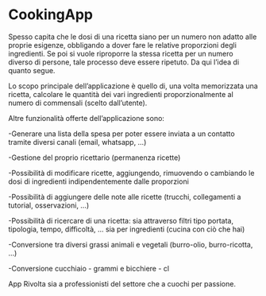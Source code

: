 # CookingApp

Spesso capita che le dosi di una ricetta siano per un numero non adatto alle proprie esigenze, obbligando a dover fare le relative proporzioni degli ingredienti. Se poi si vuole riproporre la stessa ricetta per un numero diverso di persone, tale processo deve essere ripetuto. Da qui l’idea di quanto segue.

Lo scopo principale dell’applicazione è quello di, una volta memorizzata una ricetta, calcolare le quantità dei vari ingredienti proporzionalmente al numero di commensali (scelto dall’utente).

Altre funzionalità offerte dell’applicazione sono:

-Generare una lista della spesa per poter essere inviata a un contatto tramite diversi canali (email, whatsapp, …)

-Gestione del proprio ricettario (permanenza ricette)

-Possibilità di modificare ricette, aggiungendo, rimuovendo o cambiando le dosi di ingredienti indipendentemente dalle proporzioni

-Possibilità di aggiungere delle note alle ricette (trucchi, collegamenti a tutorial, osservazioni, …)

-Possibilità di ricercare di una ricetta: sia attraverso filtri tipo portata, tipologia, tempo, difficoltà, … sia per ingredienti (cucina con ciò che hai)

-Conversione tra diversi grassi animali e vegetali (burro-olio, burro-ricotta, …)

-Conversione cucchiaio - grammi e bicchiere - cl


App Rivolta sia a professionisti del settore che a cuochi per passione.